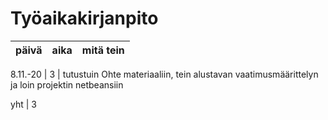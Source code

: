 # Työaikakirjanpito

päivä | aika | mitä tein
------|------|-----------

8.11.-20 | 3 | tutustuin Ohte materiaaliin, tein alustavan vaatimusmäärittelyn ja loin projektin netbeansiin

yht | 3
